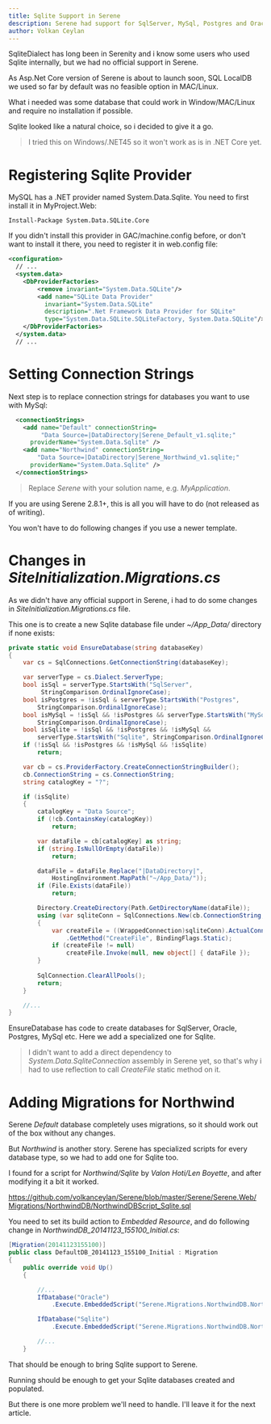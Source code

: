 ```yaml
---
title: Sqlite Support in Serene
description: Serene had support for SqlServer, MySql, Postgres and Oracle for some time. Now it is time to welcome Sqlite. 
author: Volkan Ceylan
---
```


SqliteDialect has long been in Serenity and i know some users who used Sqlite internally, 
but we had no official support in Serene.

As Asp.Net Core version of Serene is about to launch soon, SQL LocalDB we used so far 
by default was no feasible option in MAC/Linux.

What i needed was some database that could work in Window/MAC/Linux and require 
no installation if possible.

Sqlite looked like a natural choice, so i decided to give it a go. 

> I tried this on Windows/.NET45 so it won't work as is in .NET Core yet.

# Registering Sqlite Provider

MySQL has a .NET provider named System.Data.Sqlite. You need to first install it in 
MyProject.Web:

```
Install-Package System.Data.SQLite.Core
```

If you didn't install this provider in GAC/machine.config before, or don't want to install it there, you need to register it in web.config file:

```xml
<configuration>
  // ...
  <system.data>
    <DbProviderFactories>
        <remove invariant="System.Data.SQLite"/>
        <add name="SQLite Data Provider"
          invariant="System.Data.SQLite"
          description=".Net Framework Data Provider for SQLite"
          type="System.Data.SQLite.SQLiteFactory, System.Data.SQLite"/>
    </DbProviderFactories>
  </system.data>
  // ...
```

# Setting Connection Strings

Next step is to replace connection strings for databases you want to use with MySql:

```xml
  <connectionStrings>
    <add name="Default" connectionString=
         "Data Source=|DataDirectory|Serene_Default_v1.sqlite;" 
      providerName="System.Data.Sqlite" />
    <add name="Northwind" connectionString=
        "Data Source=|DataDirectory|Serene_Northwind_v1.sqlite;" 
      providerName="System.Data.Sqlite" />
  </connectionStrings>
```

> Replace *Serene* with your solution name, e.g. *MyApplication*.

If you are using Serene 2.8.1+, this is all you will have to do (not released as of writing).

You won't have to do following changes if you use a newer template.

# Changes in *SiteInitialization.Migrations.cs*

As we didn't have any official support in Serene, i had to do some changes in 
*SiteInitialization.Migrations.cs* file.

This one is to create a new Sqlite database file under *~/App_Data/* directory if none exists:

```cs
private static void EnsureDatabase(string databaseKey)
{
    var cs = SqlConnections.GetConnectionString(databaseKey);

    var serverType = cs.Dialect.ServerType;
    bool isSql = serverType.StartsWith("SqlServer",
         StringComparison.OrdinalIgnoreCase);
    bool isPostgres = !isSql & serverType.StartsWith("Postgres", 
        StringComparison.OrdinalIgnoreCase);
    bool isMySql = !isSql && !isPostgres && serverType.StartsWith("MySql", 
        StringComparison.OrdinalIgnoreCase);
    bool isSqlite = !isSql && !isPostgres && !isMySql && 
        serverType.StartsWith("Sqlite", StringComparison.OrdinalIgnoreCase);
    if (!isSql && !isPostgres && !isMySql && !isSqlite)
        return;

    var cb = cs.ProviderFactory.CreateConnectionStringBuilder();
    cb.ConnectionString = cs.ConnectionString;
    string catalogKey = "?";

    if (isSqlite)
    {
        catalogKey = "Data Source";
        if (!cb.ContainsKey(catalogKey))
            return;

        var dataFile = cb[catalogKey] as string;
        if (string.IsNullOrEmpty(dataFile))
            return;

        dataFile = dataFile.Replace("|DataDirectory|", 
            HostingEnvironment.MapPath("~/App_Data/"));
        if (File.Exists(dataFile))
            return;

        Directory.CreateDirectory(Path.GetDirectoryName(dataFile));
        using (var sqliteConn = SqlConnections.New(cb.ConnectionString, cs.ProviderName))
        {
            var createFile = ((WrappedConnection)sqliteConn).ActualConnection.GetType()
                .GetMethod("CreateFile", BindingFlags.Static);
            if (createFile != null)
                createFile.Invoke(null, new object[] { dataFile });
        }
            
        SqlConnection.ClearAllPools();
        return;
    }

    //...
}
```
EnsureDatabase has code to create databases for SqlServer, Oracle, Postgres, MySql etc. 
Here we add a specialized one for Sqlite.

> I didn't want to add a direct dependency to *System.Data.SqliteConnection* 
assembly in Serene yet, so that's why i had to use reflection to call *CreateFile* 
static method on it.

# Adding Migrations for Northwind

Serene *Default* database completely uses migrations, so it should work 
out of the box without any changes.

But *Northwind* is another story. Serene has specialized scripts for every database
type, so we had to add one for Sqlite too.

I found for a script for *Northwind/Sqlite* by *Valon Hoti/Len Boyette*, and
after modifying it a bit it worked.

https://github.com/volkanceylan/Serene/blob/master/Serene/Serene.Web/Migrations/NorthwindDB/NorthwindDBScript_Sqlite.sql

You need to set its build action to *Embedded Resource*, and do following change
in *NorthwindDB_20141123_155100_Initial.cs*:

```cs
[Migration(20141123155100)]
public class DefaultDB_20141123_155100_Initial : Migration
{
    public override void Up()
    {

        //...
        IfDatabase("Oracle")
            .Execute.EmbeddedScript("Serene.Migrations.NorthwindDB.NorthwindDBScript_Oracle.sql");

        IfDatabase("Sqlite")
            .Execute.EmbeddedScript("Serene.Migrations.NorthwindDB.NorthwindDBScript_Sqlite.sql");

        //...
    }
```

That should be enough to bring Sqlite support to Serene.

Running should be enough to get your Sqlite databases created and populated.

But there is one more problem we'll need to handle. I'll leave it for the next article.